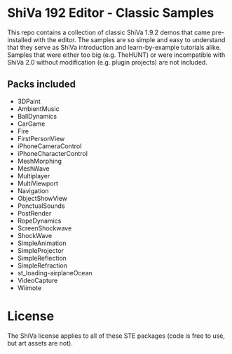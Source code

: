 # ShiVa 192 Editor - Classic Samples
This repo contains a collection of classic ShiVa 1.9.2 demos that came pre-installed with the editor. The samples are so simple and easy to understand that they serve as ShiVa introduction and learn-by-example tutorials alike. Samples that were either too big (e.g. TheHUNT) or were incompatible with ShiVa 2.0 without modification (e.g. plugin projects) are not included.

## Packs included
- 3DPaint
- AmbientMusic
- BallDynamics
- CarGame
- Fire
- FirstPersonView
- iPhoneCameraControl
- iPhoneCharacterControl
- MeshMorphing
- MeshWave
- Multiplayer
- MultiViewport
- Navigation
- ObjectShowView
- PonctualSounds
- PostRender
- RopeDynamics
- ScreenShockwave
- ShockWave
- SimpleAnimation
- SimpleProjector
- SimpleReflection
- SimpleRefraction
- st_loading-airplaneOcean
- VideoCapture
- Wiimote

# License
The ShiVa license applies to all of these STE packages (code is free to use, but art assets are not). 
